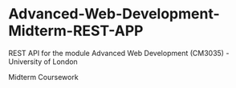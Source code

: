 # Advanced-Web-Development-Midterm-REST-APP
REST API for the module Advanced Web Development (CM3035) - University of London 

Midterm Coursework
